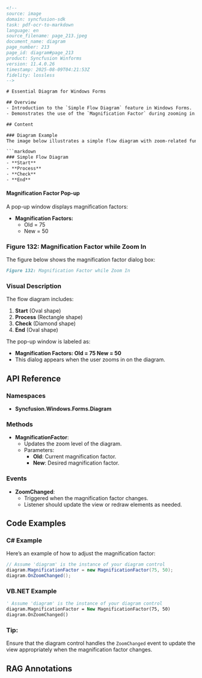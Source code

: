 ```html
<!-- 
source: image
domain: syncfusion-sdk
task: pdf-ocr-to-markdown
language: en
source_filename: page_213.jpeg
document_name: diagram
page_number: 213
page_id: diagram#page_213
product: Syncfusion Winforms
version: 11.4.0.26
timestamp: 2025-08-09T04:21:53Z
fidelity: lossless
-->

# Essential Diagram for Windows Forms

## Overview
- Introduction to the `Simple Flow Diagram` feature in Windows Forms.
- Demonstrates the use of the `Magnification Factor` during zooming in.

## Content

### Diagram Example
The image below illustrates a simple flow diagram with zoom-related functionality:

```markdown
### Simple Flow Diagram
- **Start**
- **Process**
- **Check**
- **End**
```

#### Magnification Factor Pop-up
A pop-up window displays magnification factors:

- **Magnification Factors:**
  - Old = 75
  - New = 50

### Figure 132: Magnification Factor while Zoom In
The figure below shows the magnification factor dialog box:

```markdown
Figure 132: Magnification Factor while Zoom In
```

### Visual Description
The flow diagram includes:
1. **Start** (Oval shape)
2. **Process** (Rectangle shape)
3. **Check** (Diamond shape)
4. **End** (Oval shape)

The pop-up window is labeled as:
- **Magnification Factors: Old = 75 New = 50**
- This dialog appears when the user zooms in on the diagram.

## API Reference

### Namespaces
- **Syncfusion.Windows.Forms.Diagram**

### Methods
- **MagnificationFactor**:
  - Updates the zoom level of the diagram.
  - Parameters:
    - **Old**: Current magnification factor.
    - **New**: Desired magnification factor.

### Events
- **ZoomChanged**:
  - Triggered when the magnification factor changes.
  - Listener should update the view or redraw elements as needed.

## Code Examples

### C# Example
Here’s an example of how to adjust the magnification factor:

```csharp
// Assume 'diagram' is the instance of your diagram control
diagram.MagnificationFactor = new MagnificationFactor(75, 50);
diagram.OnZoomChanged();
```

### VB.NET Example
```vb
' Assume 'diagram' is the instance of your diagram control
diagram.MagnificationFactor = New MagnificationFactor(75, 50)
diagram.OnZoomChanged()
```

### Tip:
Ensure that the diagram control handles the `ZoomChanged` event to update the view appropriately when the magnification factor changes.

## RAG Annotations
<!-- tags: [diagram, windows forms, magnification factor, zoom in, flow diagram] keywords: [Simple Flow Diagram, Magnification Factor, zoom, diagram control, pop-up, magnification, Windows Forms, Syncfusion] -->
```